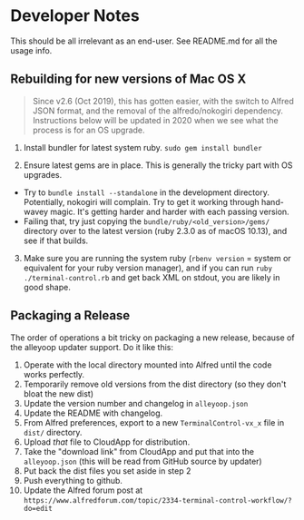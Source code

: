 # Developer Notes

This should be all irrelevant as an end-user.  See README.md for all the usage info.

## Rebuilding for new versions of Mac OS X

> Since v2.6 (Oct 2019), this has gotten easier, with the switch to Alfred JSON format, and the removal of the alfredo/nokogiri dependency. Instructions below will be updated in 2020 when we see what the process is for an OS upgrade.

1. Install bundler for latest system ruby.  `sudo gem install bundler`

2. Ensure latest gems are in place.  This is generally the tricky part with OS upgrades.
  - Try to `bundle install --standalone` in the development directory.  Potentially, nokogiri will complain.  Try to get it working through hand-wavey magic.  It's getting harder and harder with each passing version.
  - Failing that, try just copying the `bundle/ruby/<old_version>/gems/` directory over to the latest version (ruby 2.3.0 as of macOS 10.13), and see if that builds.

3. Make sure you are running the system ruby (`rbenv version` = system or equivalent for your ruby version manager), and if you can run `ruby ./terminal-control.rb` and get back XML on stdout, you are likely in good shape.

## Packaging a Release

The order of operations a bit tricky on packaging a new release, because of the alleyoop updater support.  Do it like this:

1. Operate with the local directory mounted into Alfred until the code works perfectly.
2. Temporarily remove old versions from the dist directory (so they don't bloat the new dist)
3. Update the version number and changelog in `alleyoop.json`
4. Update the README with changelog.
5. From Alfred preferences, export to a new `TerminalControl-vx_x` file in `dist/` directory.
6. Upload *that* file to CloudApp for distribution.
7. Take the "download link" from CloudApp and put that into the `alleyoop.json` (this will be read from GitHub source by updater)
7. Put back the dist files you set aside in step 2
8. Push everything to github.
9. Update the Alfred forum post at `https://www.alfredforum.com/topic/2334-terminal-control-workflow/?do=edit`
